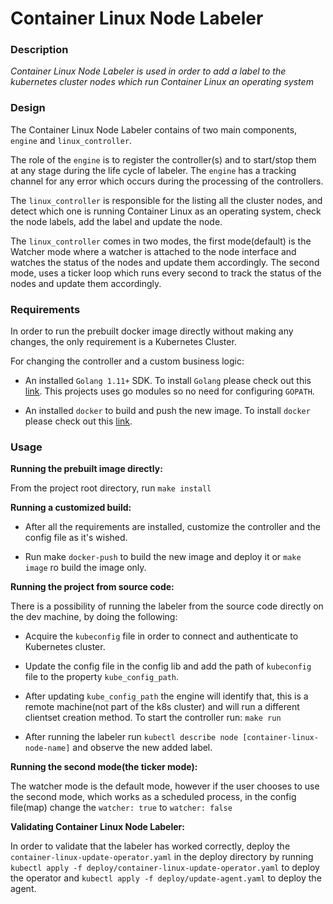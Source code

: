 # Container Linux Node Labeler 

### Description

_Container Linux Node Labeler is used in order to add a label to the kubernetes cluster nodes which run Container Linux
an operating system_

### Design

The Container Linux Node Labeler contains of two main components, `engine` and `linux_controller`.

The role of the `engine` is to register the controller(s) and to start/stop them at any stage during the life cycle of 
labeler. The `engine` has a tracking channel for any error which occurs during the processing of the controllers.

The `linux_controller` is responsible for the listing all the cluster nodes, and detect which one is running Container 
Linux as an operating system, check the node labels, add the label and update the node. 

The `linux_controller` comes in two modes, the first mode(default) is the Watcher mode where a watcher is attached to the node interface 
and watches the status of the nodes and update them accordingly. The second mode, uses a ticker loop which runs every second 
to track the status of the nodes and update them accordingly.

### Requirements

In order to run the prebuilt docker image directly without making any changes, the only requirement is a Kubernetes Cluster.

For changing the controller and a custom business logic:

- An installed `Golang 1.11+` SDK. To install `Golang` please check out  this [link](https://golang.org/doc/install). 
This projects uses go modules so no need for configuring `GOPATH`.

- An installed `docker` to build and push the new image. To install `docker` please check out this [link](https://docs.docker.com/install/).

### Usage

**Running the prebuilt image directly:**

From the project root directory, run `make install`

**Running a customized build:**

- After all the requirements are installed, customize the controller and the config file as it's wished.

- Run make `docker-push` to build the new image and deploy it or `make image` ro build the image only.

**Running the project from source code:**

There is a possibility of running the labeler from the source code directly on the dev machine, by doing the following:

- Acquire the `kubeconfig` file in order to connect and authenticate to Kubernetes cluster.

- Update the config file in the config lib and add the path of `kubeconfig` file to the property `kube_config_path`.

- After updating `kube_config_path` the engine will identify that, this is a remote machine(not part of the k8s cluster)
and will run a different clientset creation method. To start the controller run: `make run` 

- After running the labeler run `kubectl describe node [container-linux-node-name]` and observe the new added label.

**Running the second mode(the ticker mode):**

The watcher mode is the default mode, however if the user chooses to use the second mode, which works as a scheduled process,
in the config file(map) change the `watcher: true` to `watcher: false`

**Validating Container Linux Node Labeler:** 

In order to validate that the labeler has worked correctly, deploy the `container-linux-update-operator.yaml` in the deploy
directory by running `kubectl apply -f deploy/container-linux-update-operator.yaml` to deploy the operator and 
`kubectl apply -f deploy/update-agent.yaml` to deploy the agent.